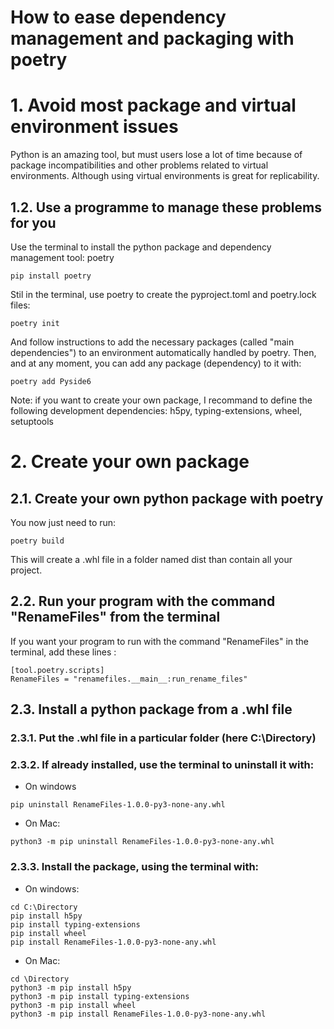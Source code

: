 # How to ease dependency management and packaging with poetry

# 1. Avoid most package and virtual environment issues
Python is an amazing tool, but must users lose a lot of time because of package incompatibilities 
and other problems related to virtual environments. Although using virtual environments is great for replicability.
## 1.2. Use a programme to manage these problems for you
Use the terminal to install the python package and dependency management tool: poetry
```
pip install poetry
```
Stil in the terminal, use poetry to create the pyproject.toml and poetry.lock files:
```
poetry init
```
And follow instructions to add the necessary packages (called "main dependencies") to an environment automatically handled by poetry.
Then, and at any moment, you can add any package (dependency) to it with:
```
poetry add Pyside6
```
Note: if you want to create your own package, I recommand to define the following development dependencies: h5py, typing-extensions, wheel, setuptools

# 2. Create your own package
## 2.1. Create your own python package with poetry
You now just need to run:
```
poetry build
```
This will create a .whl file in a folder named dist than contain all your project.

## 2.2. Run your program with the command "RenameFiles" from the terminal
If you want your program to run with the command "RenameFiles" in the terminal, add these lines :
```
[tool.poetry.scripts]
RenameFiles = "renamefiles.__main__:run_rename_files"
```

## 2.3. Install a python package from a .whl file
### 2.3.1. Put the .whl file in a particular folder (here C:\Directory)
### 2.3.2. If already installed, use the terminal to uninstall it with:
- On windows
```
pip uninstall RenameFiles-1.0.0-py3-none-any.whl
```
- On Mac:
```
python3 -m pip uninstall RenameFiles-1.0.0-py3-none-any.whl
```
### 2.3.3. Install the package, using the terminal with:
- On windows:
```
cd C:\Directory
pip install h5py
pip install typing-extensions
pip install wheel
pip install RenameFiles-1.0.0-py3-none-any.whl
```
- On Mac:
```
cd \Directory
python3 -m pip install h5py
python3 -m pip install typing-extensions
python3 -m pip install wheel
python3 -m pip install RenameFiles-1.0.0-py3-none-any.whl
```
